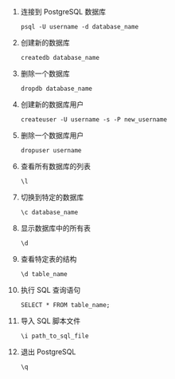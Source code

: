 1. 连接到 PostgreSQL 数据库

   ```shell
   psql -U username -d database_name
   ```

2. 创建新的数据库

   ```shell
   createdb database_name
   ```

3. 删除一个数据库

   ```shell
   dropdb database_name
   ```

4. 创建新的数据库用户

   ```shell
   createuser -U username -s -P new_username
   ```

5. 删除一个数据库用户

   ```shell
   dropuser username
   ```

6. 查看所有数据库的列表

   ```shell
   \l
   ```

7. 切换到特定的数据库

   ```shell
   \c database_name
   ```

8. 显示数据库中的所有表

   ```shell
   \d
   ```

9. 查看特定表的结构

   ```shell
   \d table_name
   ```

10. 执行 SQL 查询语句

    ```shell
    SELECT * FROM table_name;
    ```

11. 导入 SQL 脚本文件

    ```shell
    \i path_to_sql_file
    ```

12. 退出 PostgreSQL

    ```shell
    \q
    ```

    

